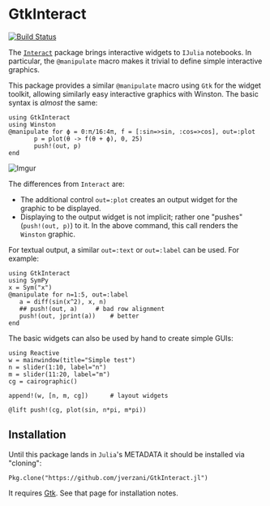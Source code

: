 # GtkInteract

[![Build Status](https://travis-ci.org/jverzani/GtkInteract.jl.svg?branch=master)](https://travis-ci.org/jverzani/GtkInteract.jl)

The [`Interact`](https://github.com/JuliaLang/Interact.jl)  package brings interactive widgets to `IJulia`
notebooks. In particular, the `@manipulate` macro makes it trivial to
define simple interactive graphics.

This package provides a similar `@manipulate` macro using `Gtk` for
the widget toolkit, allowing similarly easy interactive graphics with
Winston. The basic syntax is *almost* the same:

```
using GtkInteract
using Winston
@manipulate for ϕ = 0:π/16:4π, f = [:sin=>sin, :cos=>cos], out=:plot
       p = plot(θ -> f(θ + ϕ), 0, 25)
       push!(out, p)
end
```

![Imgur](http://i.imgur.com/1MiynXf.png)


The differences from `Interact` are:

* The additional control `out=:plot` creates an output widget for the graphic to be displayed. 
* Displaying to the output widget is not
  implicit; rather one "pushes" (`push!(out, p)`) to it. In the above
  command, this call renders the `Winston` graphic.

For textual output, a similar `out=:text` or `out=:label` can be used. For example:

```
using GtkInteract
using SymPy
x = Sym("x")
@manipulate for n=1:5, out=:label
   a = diff(sin(x^2), x, n)
   ## push!(out, a)		# bad row alignment
   push!(out, jprint(a))	# better
end
```

The basic widgets can also be used by hand to create simple GUIs:

```
using Reactive
w = mainwindow(title="Simple test")
n = slider(1:10, label="n")
m = slider(11:20, label="m")
cg = cairographic()

append!(w, [n, m, cg])		# layout widgets

@lift push!(cg, plot(sin, n*pi, m*pi))
```


## Installation

Until this package lands in `Julia`'s METADATA it should be installed via "cloning":

```
Pkg.clone("https://github.com/jverzani/GtkInteract.jl")
```

It requires [Gtk](https://github.com/JuliaLang/Gtk.jl). See that page for installation notes.

